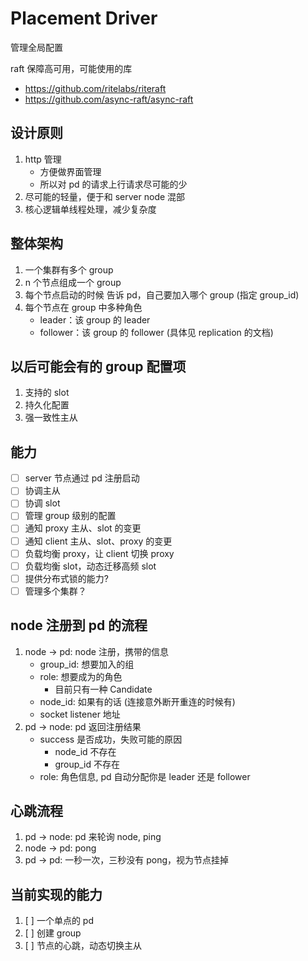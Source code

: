 # Placement Driver

管理全局配置

raft 保障高可用，可能使用的库

- <https://github.com/ritelabs/riteraft>
- <https://github.com/async-raft/async-raft>

## 设计原则

1. http 管理
   - 方便做界面管理
   - 所以对 pd 的请求上行请求尽可能的少
1. 尽可能的轻量，便于和 server node 混部
1. 核心逻辑单线程处理，减少复杂度

## 整体架构

1. 一个集群有多个 group
1. n 个节点组成一个 group
1. 每个节点启动的时候 告诉 pd，自己要加入哪个 group (指定 group_id)
1. 每个节点在 group 中多种角色
   - leader：该 group 的 leader
   - follower：该 group 的 follower (具体见 replication 的文档)

## 以后可能会有的 group 配置项

1. 支持的 slot
1. 持久化配置
1. 强一致性主从

## 能力

- [ ] server 节点通过 pd 注册启动
- [ ] 协调主从
- [ ] 协调 slot
- [ ] 管理 group 级别的配置
- [ ] 通知 proxy 主从、slot 的变更
- [ ] 通知 client 主从、slot、proxy 的变更
- [ ] 负载均衡 proxy，让 client 切换 proxy
- [ ] 负载均衡 slot，动态迁移高频 slot
- [ ] 提供分布式锁的能力?
- [ ] 管理多个集群？

## node 注册到 pd 的流程

1. node -> pd: node 注册，携带的信息
   - group_id: 想要加入的组
   - role: 想要成为的角色
     - 目前只有一种 Candidate
   - node_id: 如果有的话 (连接意外断开重连的时候有)
   - socket listener 地址
1. pd -> node: pd 返回注册结果
   - success 是否成功，失败可能的原因
     - node_id 不存在
     - group_id 不存在
   - role: 角色信息, pd 自动分配你是 leader 还是 follower

## 心跳流程

1. pd -> node: pd 来轮询 node, ping
1. node -> pd: pong
1. pd -> pd: 一秒一次，三秒没有 pong，视为节点挂掉

## 当前实现的能力

1. [ ] 一个单点的 pd
1. [ ] 创建 group
1. [ ] 节点的心跳，动态切换主从
